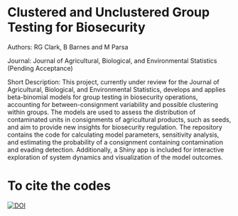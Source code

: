 # Clustered and Unclustered Group Testing for Biosecurity 
Authors: RG Clark, B Barnes and M Parsa

Journal: Journal of Agricultural, Biological, and Environmental Statistics (Pending Acceptance)

Short Description: This project, currently under review for the Journal of Agricultural, Biological, and Environmental Statistics, develops and applies beta-binomial models for group testing in biosecurity operations, accounting for between-consignment variability and possible clustering within groups. The models are used to assess the distribution of contaminated units in consignments of agricultural products, such as seeds, and aim to provide new insights for biosecurity regulation. The repository contains the code for calculating model parameters, sensitivity analysis, and estimating the probability of a consignment containing contamination and evading detection. Additionally, a Shiny app is included for interactive exploration of system dynamics and visualization of the model outcomes. 

# To cite the codes


[![DOI](https://zenodo.org/badge/7916796.svg)](https://zenodo.org/badge/latestdoi/7916796)

